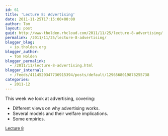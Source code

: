 ```yaml
---
id: 61
title: 'Lecture 8: Advertising'
date: 2011-11-25T17:15:00+00:00
author: Tom
layout: post
guid: http://www-tholden.rhcloud.com/2011/11/25/lecture-8-advertising/
permalink: /2011/11/25/lecture-8-advertising/
blogger_blog:
  - io.tholden.org
blogger_author:
  - Tom Holden
blogger_permalink:
  - /2011/11/lecture-8-advertising.html
blogger_internal:
  - /feeds/4114520347736915394/posts/default/1296568019878255738
categories:
  - 2011-12
---
```

This week we look at advertising, covering:

  * Different views on why advertising works.
  * Several models and their welfare implications.
  * Some empirics.

<a title="View Lecture 8 on Scribd" href="http://www.scribd.com/doc/73752626/Lecture-8" style="margin: 12px auto 6px auto; font-family: Helvetica,Arial,Sans-serif; font-style: normal; font-variant: normal; font-weight: normal; font-size: 14px; line-height: normal; font-size-adjust: none; font-stretch: normal; -x-system-font: none; display: block; text-decoration: underline;">Lecture 8</a>